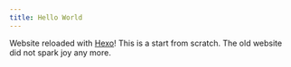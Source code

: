 ```yaml
---
title: Hello World
---
```

Website reloaded with [Hexo](https://hexo.io/)! This is a start from scratch. The old website did not spark joy any more.

